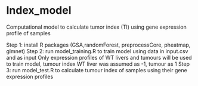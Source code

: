 # Index_model
Computational model to calculate tumor index (TI) using gene expression profile of samples

Step 1: install R packages (GSA,randomForest, preprocessCore, pheatmap, glmnet)
Step 2: run model_training.R to train model using data in input.csv and as input 
Only expression profiles of WT livers and tumours will be used to train model, tumour index WT liver was assumed as -1, tumour as 1
Step 3: run model_test.R to calculate tumour index of samples using their gene expression profiles
